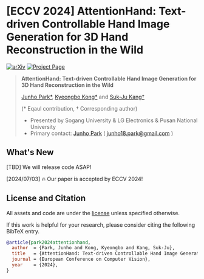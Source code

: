 # [ECCV 2024] AttentionHand: Text-driven Controllable Hand Image Generation for 3D Hand Reconstruction in the Wild
[![arXiv](https://img.shields.io/badge/arXiv-2407.18034-b31b1b.svg
)](https://arxiv.org/abs/2407.18034)
[![Project Page](https://img.shields.io/badge/Project-Page-Green)](https://redorangeyellowy.github.io/AttentionHand/)

> **AttentionHand: Text-driven Controllable Hand Image Generation for 3D Hand Reconstruction in the Wild**
>
> [Junho Park*](https://scholar.google.com/citations?user=1OSw79kAAAAJ&hl=ko), [Kyeongbo Kong*](https://scholar.google.com/citations?user=O9QSF7UAAAAJ&hl=ko&oi=ao) and [Suk-Ju Kang†](https://scholar.google.com/citations?user=3WYxpuYAAAAJ&hl=ko&oi=ao)
> 
> (\* Eqaul contribution, † Corresponding author)
>
> - Presented by Sogang University & LG Electronics & Pusan National University
> - Primary contact: [Junho Park](https://scholar.google.com/citations?user=1OSw79kAAAAJ&hl=ko) ( junho18.park@gmail.com ) 

## What's New<a name="news"></a>

[TBD] We will release code ASAP!

[2024/07/03] :fire: Our paper is accepted by ECCV 2024!

## License and Citation <a name="license-and-citation"></a>

All assets and code are under the [license](./LICENSE) unless specified otherwise.

If this work is helpful for your research, please consider citing the following BibTeX entry.

``` bibtex
@article{park2024attentionhand,
  author  = {Park, Junho and Kong, Kyeongbo and Kang, Suk-Ju},
  title   = {AttentionHand: Text-driven Controllable Hand Image Generation for 3D Hand Reconstruction in the Wild},
  journal = {European Conference on Computer Vision},
  year    = {2024},
}
```
